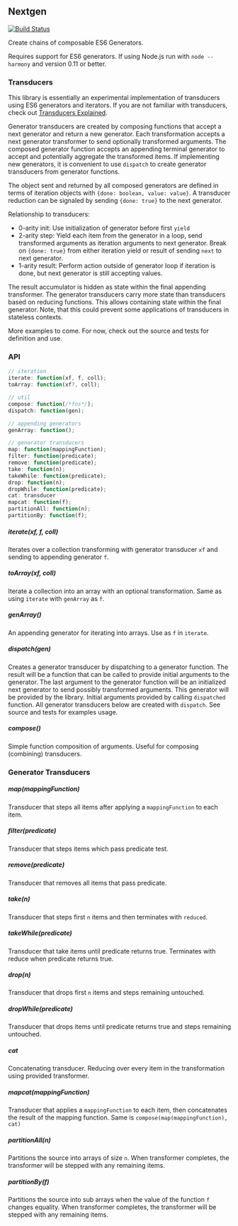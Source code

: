 ## Nextgen
[![Build Status](https://secure.travis-ci.org/kevinbeaty/nextgen.svg)](http://travis-ci.org/kevinbeaty/nextgen)

Create chains of composable ES6 Generators.

Requires support for ES6 generators.  If using Node.js run with `node --harmony` and version 0.11 or better.

### Transducers
This library is essentially an experimental implementation of transducers using ES6 generators and iterators. If you are not familiar with transducers, check out [Transducers Explained][1].

Generator transducers are created by composing functions that accept a next generator and return a new generator. Each transformation accepts a next generator transformer to send optionally transformed arguments. The composed generator function accepts an appending terminal generator to accept and potentially aggregate the transformed items. If implementing new generators, it is convenient to use `dispatch` to create generator transducers from generator functions.

The object sent and returned by all composed generators are defined in terms of iteration objects with `{done: boolean, value: value}`.   A transducer reduction can be signaled by sending `{done: true}` to the next generator.

Relationship to transducers:

- 0-arity init: Use initialization of generator before first `yield`
- 2-arity step: Yield each item from the generator in a loop, send transformed arguments as iteration arguments to next generator. Break on `{done: true}` from either iteration yield or result of sending `next` to next generator.
- 1-arity result: Perform action outside of generator loop if iteration is done, but next generator is still accepting values.

The result accumulator is hidden as state within the final appending transformer.  The generator transducers carry more state than transducers based on reducing functions. This allows containing state within the final generator.  Note, that this could prevent some applications of transducers in stateless contexts.

More examples to come. For now, check out the source and tests for definition and use.


### API

```javascript
// iteration
iterate: function(xf, f, coll);
toArray: function(xf?, coll);

// util
compose: function(/*fns*/);
dispatch: function(gen); 

// appending generators
genArray: function();

// generator transducers
map: function(mappingFunction);
filter: function(predicate);
remove: function(predicate);
take: function(n);
takeWhile: function(predicate);
drop: function(n);
dropWhile: function(predicate);
cat: transducer
mapcat: function(f);
partitionAll: function(n);
partitionBy: function(f);
```

##### iterate(xf, f, coll)
Iterates over a collection transforming with generator transducer `xf` and sending to appending generator `f`.

##### toArray(xf, coll)
Iterate a collection into an array with an optional transformation. Same as using `iterate` with `genArray` as `f`.

##### genArray()
An appending generator for iterating into arrays. Use as `f` in `iterate`.

##### dispatch(gen)
Creates a generator transducer by dispatching to a generator function.  The result will be a function that can be called to provide initial arguments to the generator.  The last argument to the generator function will be an initialized next generator to send possibly transformed arguments. This generator will be provided by the library.  Initial arguments provided by calling `dispatched` function.  All generator transducers below are created with `dispatch`. See source and tests for examples usage.

##### compose()
Simple function composition of arguments. Useful for composing (combining) transducers.

### Generator Transducers

##### map(mappingFunction)
Transducer that steps all items after applying a `mappingFunction` to each item.

##### filter(predicate)
Transducer that steps items which pass predicate test.

##### remove(predicate)
Transducer that removes all items that pass predicate.

##### take(n)
Transducer that steps first `n` items and then terminates with `reduced`.

##### takeWhile(predicate)
Transducer that take items until predicate returns true. Terminates with reduce when predicate returns true.

##### drop(n)
Transducer that drops first `n` items and steps remaining untouched.

##### dropWhile(predicate)
Transducer that drops items until predicate returns true and steps remaining untouched.

##### cat
Concatenating transducer.  Reducing over every item in the transformation using provided transformer.

##### mapcat(mappingFunction)
Transducer that applies a `mappingFunction` to each item, then concatenates the result of the mapping function.  Same is `compose(map(mappingFunction), cat)`

##### partitionAll(n)
Partitions the source into arrays of size `n`. When transformer completes, the transformer will be stepped with any remaining items.

##### partitionBy(f)
Partitions the source into sub arrays when the value of the function `f` changes equality.  When transformer completes, the transformer will be stepped with any remaining items.

[1]: http://simplectic.com/blog/2014/transducers-explained-1/
